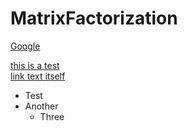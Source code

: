 # MatrixFactorization

[Google](https://www.google.com)


[this is a test](./m1.py)\
[link text itself]

[link text itself]: https://wwww.google.com

- Test
- Another
  - Three
